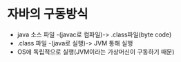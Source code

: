 # 자바의 구동방식

- java 소스 파일 -(javac로 컴파일)-> .class파일(byte code)
- .class 파일 -(java로 실행)-> JVM 통해 실행
- OS에 독립적으로 실행(JVM이라는 가상머신이 구동하기 때문)